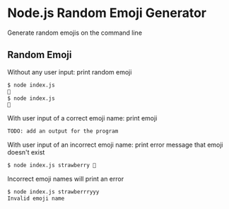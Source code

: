 # Node.js Random Emoji Generator

Generate random emojis on the command line

## Random Emoji

Without any user input: print random emoji

```bash
$ node index.js
🫶
$ node index.js
🍎
```

With user input of a correct emoji name: print emoji

```bash
TODO: add an output for the program
```

With user input of an incorrect emoji name: print error message that emoji doesn't exist

```bash
$ node index.js strawberry 🍓
```

Incorrect emoji names will print an error

```bash
$ node index.js strawberrryyy
Invalid emoji name
```
